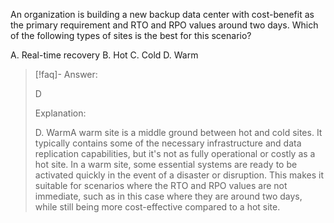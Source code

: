 
An organization is building a new backup data center with cost-benefit as the primary requirement and RTO and RPO values around two days. Which of the following types of sites is the best for this scenario? 

A. Real-time recovery 
B. Hot 
C. Cold 
D. Warm

> [!faq]- Answer: 
> 
> D 
> 
> Explanation: 
> 
> D. WarmA warm site is a middle ground between hot and cold sites. It typically contains some of the necessary infrastructure and data replication capabilities, but it's not as fully operational or costly as a hot site. In a warm site, some essential systems are ready to be activated quickly in the event of a disaster or disruption. This makes it suitable for scenarios where the RTO and RPO values are not immediate, such as in this case where they are around two days, while still being more cost-effective compared to a hot site.

